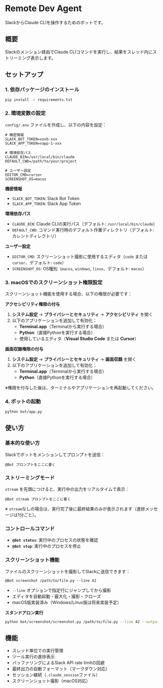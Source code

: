 # Remote Dev Agent

SlackからClaude CLIを操作するためのボットです。

## 概要

Slackのメンション経由でClaude CLIコマンドを実行し、結果をスレッド内にストリーミング表示します。

## セットアップ

### 1. 依存パッケージのインストール

```bash
pip install -r requirements.txt
```

### 2. 環境変数の設定

`config/.env` ファイルを作成し、以下の内容を設定：

```
# 機密情報
SLACK_BOT_TOKEN=xoxb-xxx
SLACK_APP_TOKEN=xapp-1-xxx

# 環境依存パス
CLAUDE_BIN=/usr/local/bin/claude
DEFAULT_CWD=/path/to/your/project

# ユーザー設定
EDITOR_CMD=cursor
SCREENSHOT_OS=macos
```

**機密情報**
- `SLACK_BOT_TOKEN`: Slack Bot Token
- `SLACK_APP_TOKEN`: Slack App Token

**環境依存パス**
- `CLAUDE_BIN`: Claude CLIの実行パス（デフォルト: `/usr/local/bin/claude`）
- `DEFAULT_CWD`: コマンド実行時のデフォルト作業ディレクトリ（デフォルト: カレントディレクトリ）

**ユーザー設定**
- `EDITOR_CMD`: スクリーンショット撮影に使用するエディタ（`code` または `cursor`、デフォルト: `code`）
- `SCREENSHOT_OS`: OS種別（`macos`, `windows`, `linux`、デフォルト: `macos`）

### 3. macOSでのスクリーンショット権限設定

スクリーンショット機能を使用する場合、以下の権限が必要です：

**アクセシビリティ権限の付与**

1. **システム設定** → **プライバシーとセキュリティ** → **アクセシビリティ** を開く
2. 以下のアプリケーションを追加して有効化：
   - **Terminal.app**（Terminalから実行する場合）
   - **Python**（直接Pythonを実行する場合）
   - 使用しているエディタ（**Visual Studio Code** または **Cursor**）

**画面収録権限の付与**

1. **システム設定** → **プライバシーとセキュリティ** → **画面収録** を開く
2. 以下のアプリケーションを追加して有効化：
   - **Terminal.app**（Terminalから実行する場合）
   - **Python**（直接Pythonを実行する場合）

※権限を付与した後は、ターミナルやアプリケーションを再起動してください。

### 4. ボットの起動

```bash
python bot/app.py
```

## 使い方

### 基本的な使い方

Slackでボットをメンションしてプロンプトを送信：

```
@Bot プロンプトをここに書く
```

### ストリーミングモード

`stream` を先頭につけると、実行中の出力をリアルタイムで表示：

```
@Bot stream プロンプトをここに書く
```

※ `stream`なしの場合は、実行完了後に最終結果のみが表示されます（進捗メッセージは1分ごと）。

### コントロールコマンド

- **`@Bot status`**: 実行中のプロセスの状態を確認
- **`@Bot stop`**: 実行中のプロセスを停止

### スクリーンショット機能

ファイルのスクリーンショットを撮影してSlackに送信できます：

```
@Bot screenshot /path/to/file.py --line 42
```

- `--line` オプションで指定行にジャンプしてから撮影
- エディタを自動起動・最大化・撮影・クローズ
- macOS版実装済み（Windows/Linux版は将来実装予定）

**スタンドアロン実行**

```bash
python bot/screenshot/screenshot.py /path/to/file.py --line 42 --output screenshot.png
```

## 機能

- スレッド単位での実行管理
- ツール実行の進捗表示
- バッファリングによるSlack API rate limitの回避
- 最終出力の自動フォーマット（マークダウン対応）
- セッション継続（`.claude_session`ファイル）
- スクリーンショット撮影（macOS対応）
